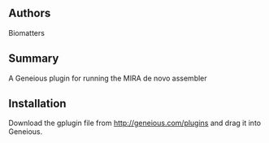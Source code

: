 ## Authors
Biomatters

## Summary
A Geneious plugin for running the MIRA de novo assembler

## Installation
Download the gplugin file from http://geneious.com/plugins and drag it into Geneious.